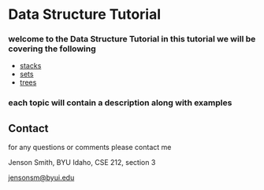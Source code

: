 # Data Structure Tutorial

### welcome to the Data Structure Tutorial in this tutorial we will be covering the following
* [stacks](1-topic.md)
* [sets](2-topic.md)
* [trees](3-topic.md)
### each topic will contain a description along with examples

## Contact

for any questions or comments please contact me

Jenson Smith, BYU Idaho, CSE 212, section 3

jensonsm@byui.edu
